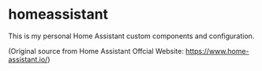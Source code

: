 # homeassistant

This is my personal Home Assistant custom components and configuration. 

(Original source from Home Assistant Offcial Website: https://www.home-assistant.io/)
